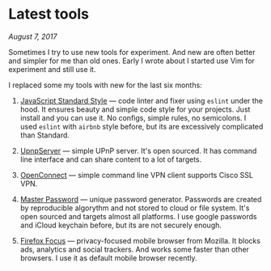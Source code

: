 # Latest tools

_August 7, 2017_

Sometimes I try to use new tools for experiment. And new are often better and
simpler for me than old ones. Early I wrote about I started use Vim for
experiment and still use it.

I replaced some my tools with new for the last six months:

1. [JavaScript Standard Style](https://github.com/standard/standard) — code
  linter and fixer using `eslint` under the hood. It ensures beauty and simple
  code style for your projects. Just install and you can use it. No configs,
  simple rules, no semicolons. I used `eslint` with `airbnb` style before, but
  its are excessively complicated than Standard.

2. [UpnpServer](https://github.com/oeuillot/upnpserver-cli) — simple UPnP
  server. It's open sourced. It has command line interface and can share
  content to a lot of targets.

3. [OpenConnect](http://www.infradead.org/openconnect/) — simple command line
  VPN client supports Cisco SSL VPN.

4. [Master Password](http://masterpasswordapp.com) — unique password generator.
  Passwords are created by reproducible algorythm and not stored to cloud or
  file system. It's open sourced and targets almost all platforms. I use google
  passwords and iCloud keychain before, but its are not securely enough.

5. [Firefox Focus](https://itunes.apple.com/us/app/firefox-focus-the-privacy-browser/id1055677337) — privacy-focused
  mobile browser from Mozilla. It blocks ads, analytics and social trackers.
  And works some faster than other browsers. I use it as default mobile browser recently.
